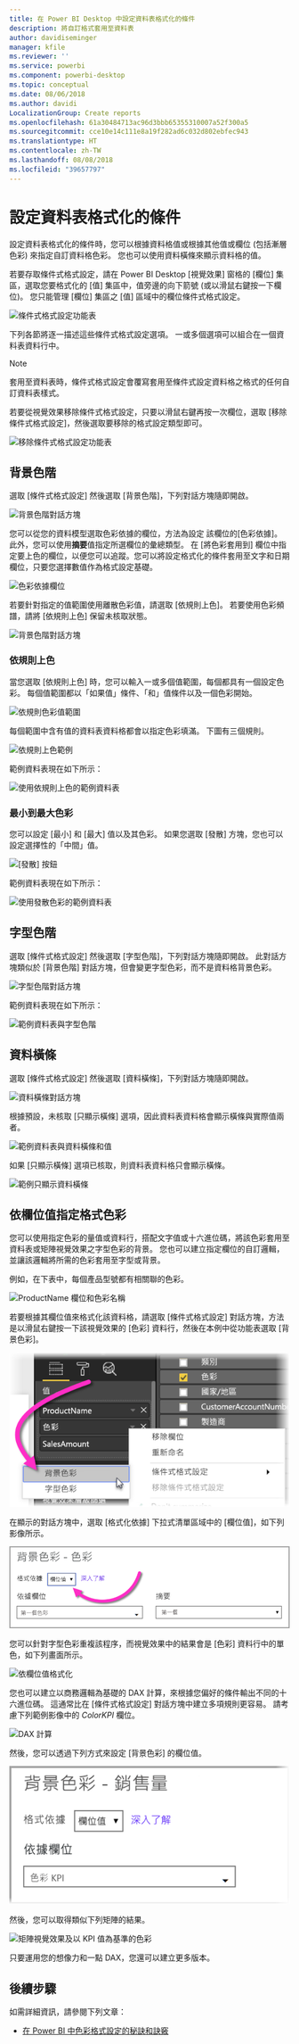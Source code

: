```yaml
---
title: 在 Power BI Desktop 中設定資料表格式化的條件
description: 將自訂格式套用至資料表
author: davidiseminger
manager: kfile
ms.reviewer: ''
ms.service: powerbi
ms.component: powerbi-desktop
ms.topic: conceptual
ms.date: 08/06/2018
ms.author: davidi
LocalizationGroup: Create reports
ms.openlocfilehash: 61a30484713ac96d3bbb65355310007a52f300a5
ms.sourcegitcommit: cce10e14c111e8a19f282ad6c032d802ebfec943
ms.translationtype: HT
ms.contentlocale: zh-TW
ms.lasthandoff: 08/08/2018
ms.locfileid: "39657797"
---
```

# <a name="conditional-formatting-in-tables"></a>設定資料表格式化的條件 
設定資料表格式化的條件時，您可以根據資料格值或根據其他值或欄位 (包括漸層色彩) 來指定自訂資料格色彩。 您也可以使用資料橫條來顯示資料格的值。 

若要存取條件式格式設定，請在 Power BI Desktop [視覺效果] 窗格的 [欄位] 集區，選取您要格式化的 [值] 集區中，值旁邊的向下箭號 (或以滑鼠右鍵按一下欄位)。 您只能管理 [欄位] 集區之 [值] 區域中的欄位條件式格式設定。

![條件式格式設定功能表](media/desktop-conditional-table-formatting/table-formatting-0-popup-menu.png)

下列各節將逐一描述這些條件式格式設定選項。 一或多個選項可以組合在一個資料表資料行中。

> [!NOTE]
> 套用至資料表時，條件式格式設定會覆寫套用至條件式設定資料格之格式的任何自訂資料表樣式。

若要從視覺效果移除條件式格式設定，只要以滑鼠右鍵再按一次欄位，選取 [移除條件式格式設定]，然後選取要移除的格式設定類型即可。

![移除條件式格式設定功能表](media/desktop-conditional-table-formatting/table-formatting-1-remove.png)

## <a name="background-color-scales"></a>背景色階

選取 [條件式格式設定] 然後選取 [背景色階]，下列對話方塊隨即開啟。

![背景色階對話方塊](media/desktop-conditional-table-formatting/table-formatting-1-default-dialog.png)

您可以從您的資料模型選取色彩依據的欄位，方法為設定 該欄位的[色彩依據]。 此外，您可以使用**摘要**值指定所選欄位的彙總類型。 在 [將色彩套用到] 欄位中指定要上色的欄位，以便您可以追蹤。您可以將設定格式化的條件套用至文字和日期欄位，只要您選擇數值作為格式設定基礎。

![色彩依據欄位](media/desktop-conditional-table-formatting/table-formatting-1-apply-color-to.png)

若要針對指定的值範圍使用離散色彩值，請選取 [依規則上色]。 若要使用色彩頻譜，請將 [依規則上色] 保留未核取狀態。 

![背景色階對話方塊](media/desktop-conditional-table-formatting/table-formatting-1-color-by-rules-dialog.png)

### <a name="color-by-rules"></a>依規則上色

當您選取 [依規則上色] 時，您可以輸入一或多個值範圍，每個都具有一個設定色彩。  每個值範圍都以「如果值」條件、「和」值條件以及一個色彩開始。

![依規則色彩值範圍](media/desktop-conditional-table-formatting/table-formatting-1-color-by-rules-if-value.png)

每個範圍中含有值的資料表資料格都會以指定色彩填滿。 下圖有三個規則。

![依規則上色範例](media/desktop-conditional-table-formatting/table-formatting-1-color-by-rules.png)

範例資料表現在如下所示：

![使用依規則上色的範例資料表](media/desktop-conditional-table-formatting/table-formatting-1-color-by-rules-table.png)


### <a name="color-minimum-to-maximum"></a>最小到最大色彩

您可以設定 [最小] 和 [最大] 值以及其色彩。 如果您選取 [發散] 方塊，您也可以設定選擇性的「中間」值。

![[發散] 按鈕](media/desktop-conditional-table-formatting/table-formatting-1-diverging.png)

範例資料表現在如下所示：

![使用發散色彩的範例資料表](media/desktop-conditional-table-formatting/table-formatting-1-diverging-table.png)

## <a name="font-color-scales"></a>字型色階

選取 [條件式格式設定] 然後選取 [字型色階]，下列對話方塊隨即開啟。 此對話方塊類似於 [背景色階] 對話方塊，但會變更字型色彩，而不是資料格背景色彩。

![字型色階對話方塊](media/desktop-conditional-table-formatting/table-formatting-2-diverging.png)

範例資料表現在如下所示：

![範例資料表與字型色階](media/desktop-conditional-table-formatting/table-formatting-2-table.png)

## <a name="data-bars"></a>資料橫條

選取 [條件式格式設定] 然後選取 [資料橫條]，下列對話方塊隨即開啟。 

![資料橫條對話方塊](media/desktop-conditional-table-formatting/table-formatting-3-default.png)

根據預設，未核取 [只顯示橫條] 選項，因此資料表資料格會顯示橫條與實際值兩者。

![範例資料表與資料橫條和值](media/desktop-conditional-table-formatting/table-formatting-3-default-table.png)

如果 [只顯示橫條] 選項已核取，則資料表資料格只會顯示橫條。

![範例只顯示資料橫條](media/desktop-conditional-table-formatting/table-formatting-3-default-table-bars.png)

## <a name="color-formatting-by-field-value"></a>依欄位值指定格式色彩

您可以使用指定色彩的量值或資料行，搭配文字值或十六進位碼，將該色彩套用至資料表或矩陣視覺效果之字型色彩的背景。 您也可以建立指定欄位的自訂邏輯，並讓該邏輯將所需的色彩套用至字型或背景。

例如，在下表中，每個產品型號都有相關聯的色彩。 

![ProductName 欄位和色彩名稱](media/desktop-conditional-table-formatting/conditional-table-formatting_01.png)

若要根據其欄位值來格式化該資料格，請選取 [條件式格式設定] 對話方塊，方法是以滑鼠右鍵按一下該視覺效果的 [色彩] 資料行，然後在本例中從功能表選取 [背景色彩]。 

![從功能表選取 [背景色彩]](media/desktop-conditional-table-formatting/conditional-table-formatting_02.png)

在顯示的對話方塊中，選取 [格式化依據] 下拉式清單區域中的 [欄位值]，如下列影像所示。

![依欄位值格式化](media/desktop-conditional-table-formatting/conditional-table-formatting_03.png)

您可以針對字型色彩重複該程序，而視覺效果中的結果會是 [色彩] 資料行中的單色，如下列畫面所示。

![依欄位值格式化](media/desktop-conditional-table-formatting/conditional-table-formatting_04.png)

您也可以建立以商務邏輯為基礎的 DAX 計算，來根據您偏好的條件輸出不同的十六進位碼。 這通常比在 [條件式格式設定] 對話方塊中建立多項規則更容易。 請考慮下列範例影像中的 *ColorKPI* 欄位。

![DAX 計算](media/desktop-conditional-table-formatting/conditional-table-formatting_05.png)

然後，您可以透過下列方式來設定 [背景色彩] 的欄位值。

![根據 KPI 設定欄位色彩](media/desktop-conditional-table-formatting/conditional-table-formatting_06.png)

然後，您可以取得類似下列矩陣的結果。

![矩陣視覺效果及以 KPI 值為基準的色彩](media/desktop-conditional-table-formatting/conditional-table-formatting_07.png)

只要運用您的想像力和一點 DAX，您還可以建立更多版本。

## <a name="next-steps"></a>後續步驟
如需詳細資訊，請參閱下列文章：  

* [在 Power BI 中色彩格式設定的秘訣和訣竅](service-tips-and-tricks-for-color-formatting.md)  

